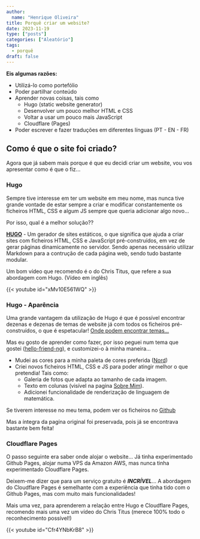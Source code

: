 ```yaml
---
author: 
  name: "Henrique Oliveira"
title: Porquê criar um website?
date: 2023-11-19
type: ["posts"]
categories: ["Aleatório"]
tags:
  - porquê
draft: false
---
```

**Eis algumas razões:**
- Utilizá-lo como portefólio
- Poder partilhar conteúdo
- Aprender novas coisas, tais como
  - Hugo (static website generator)
  - Desenvolver um pouco melhor HTML e CSS
  - Voltar a usar um pouco mais JavaScript
  - Cloudflare (Pages)
- Poder escrever e fazer traduções em diferentes línguas (PT - EN - FR)

## Como é que o site foi criado?
Agora que já sabem mais porque é que eu decidi criar um website, vou vos apresentar como é que o fiz...

### Hugo

Sempre tive interesse em ter um website em meu nome, mas nunca tive grande vontade de estar sempre a criar e modificar constantemente os ficheiros HTML, CSS e algum JS sempre que queria adicionar algo novo...

Por isso, qual é a melhor solução??

[**HUGO**](https://gohugo.io/) - Um gerador de sites estáticos, o que significa que ajuda a criar sites com ficheiros HTML, CSS e JavaScript pré-construídos, em vez de gerar páginas dinamicamente no servidor. Sendo apenas necessário utilizar Markdown para a contrução de cada página web, sendo tudo bastante modular.

Um bom vídeo que recomendo é o do Chris Titus, que refere a sua abordagem com Hugo. (Vídeo em inglês)

{{< youtube id="xMv10E561WQ" >}}

### Hugo - Aparência

Uma grande vantagem da utilização de Hugo é que é possível encontrar dezenas e dezenas de temas de website já com todos os ficheiros pré-construídos, o que é espetacular! [Onde podem encontrar temas...](https://themes.gohugo.io/)

Mas eu gosto de aprender como fazer, por isso peguei num tema que gostei ([hello-friend-ng](https://themes.gohugo.io/themes/hugo-theme-hello-friend-ng/)), e customizei-o à minha maneira...

- Mudei as cores para a minha paleta de cores preferida ([Nord](https://www.nordtheme.com/))
- Criei novos ficheiros HTML, CSS e JS para poder atingir melhor o que pretendia! Tais como:
  - Galeria de fotos que adapta ao tamanho de cada imagem.
  - Texto em colunas (visível na pagina [Sobre Mim](https://m0streng0.com/pt/about/)).
  - Adicionei funcionalidade de renderização de linguagem de matemática.

Se tiverem interesse no meu tema, podem ver os ficheiros no [Github](https://github.com/M0streng0/website)

Mas a íntegra da pagína original foi preservada, pois já se encontrava bastante bem feita!

### Cloudflare Pages

O passo seguinte era saber onde alojar o website... Já tinha experimentado Github Pages, alojar numa VPS da Amazon AWS, mas nunca tinha experimentado Cloudflare Pages.

Deixem-me dizer que para um serviço gratuito é _**INCRÍVEL**_... A abordagem do Cloudflare Pages é semelhante com a experiência que tinha tido com o Github Pages, mas com muito mais funcionalidades!

Mais uma vez, para aprenderem a relação entre Hugo e Cloudflare Pages, recomendo mais uma vez um vídeo do Chris Titus (merece 100% todo o reconhecimento possível!)

{{< youtube id="Cfr4YNbKrB8" >}}